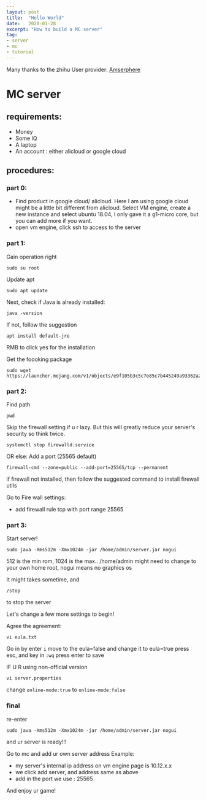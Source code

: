 ```yaml
---
layout: post
title:  "Hello World"
date:   2020-01-28
excerpt: "How to build a MC server"
tag:
- server
- mc
- tutorial
---
```

Many thanks to the zhihu User provider: [Amserphere](https://zhuanlan.zhihu.com/p/55952581
)

# MC server
## requirements:
- Money
- Some IQ
- A laptop
- An account : either alicloud or google cloud

## procedures:
### part 0:

- Find product in google cloud/ alicloud. Here I am using google cloud might be a little bit different from alicloud. Select VM engine, create a new instance and select ubuntu 18.04, I only gave it a g1-micro core, but you can add more if you want.
- open vm engine, click ssh to access to the server

### part 1:

Gain operation right
```
sudo su root
```

Update apt
```
sudo apt update
```

Next, check if Java is already installed:
```
java -version
```

If not, follow the suggestion
```
apt install default-jre
```
RMB to click yes for the installation

Get the foooking package
```
sudo wget https://launcher.mojang.com/v1/objects/e9f105b3c5c7e85c7b445249a93362a22f62442d/server.jar
```

### part 2:
Find path
```
pwd
```

Skip the firewall setting if u r lazy. But this will greatly reduce your server's security so think twice.

```
systemctl stop firewalld.service
```
OR else:
Add a port (25565 default)
```
firewall-cmd --zone=public --add-port=25565/tcp --permanent
```
if firewall not installed, then follow the suggested command to install firewall utils

Go to Fire wall settings:
- add firewall rule tcp with port range 25565

### part 3:
Start server!
```
sudo java -Xms512m -Xmx1024m -jar /home/admin/server.jar nogui
```
512 is the min rom, 1024 is the max.. /home/admin might need to change to your own home root, nogui means no graphics os

It might takes sometime, and
```
/stop
```
to stop the server

Let's change a few more settings to begin!

Agree the agreement:
```
vi eula.txt
```

Go in by enter
``
i
``
move to the eula=false and change it to eula=true
press esc, and key in
``
:wq
``
press enter to save

IF U R using non-official version
```
vi server.properties
```
change
``
online-mode:true
``
to
``online-mode:false``

### final
re-enter
```
sudo java -Xms512m -Xmx1024m -jar /home/admin/server.jar nogui
```
and ur server is ready!!!

Go to mc and add ur own server address
Example: 
- my server's internal ip address on vm engine page is 10.12.x.x
- we click add server, and address same as above
- add in the port we use : 25565

And enjoy ur game!
